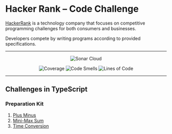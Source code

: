 # Hacker Rank – Code Challenge

[HackerRank](https://www.hackerrank.com/) is a technology company that focuses on competitive programming challenges for both consumers and businesses. 

Developers compete by writing programs according to provided specifications.

---

<p align="center">
    <img src="https://sonarcloud.io/images/project_badges/sonarcloud-white.svg" alt="Sonar Cloud">
</p>

<p align="center">
    <img src="https://sonarcloud.io/api/project_badges/measure?project=jakubjirous_hacker-rank-code-challenge&metric=coverage" alt="Coverage">
    <img src="https://sonarcloud.io/api/project_badges/measure?project=jakubjirous_hacker-rank-code-challenge&metric=code_smells" alt="Code Smells">
    <img src="https://sonarcloud.io/api/project_badges/measure?project=jakubjirous_hacker-rank-code-challenge&metric=ncloc" alt="Lines of Code">
</p>

---

## Challenges in TypeScript

### Preparation Kit

1. [Plus Minus](/src/challenges/01-plus-minus/INDEX.md)
2. [Mini-Max Sum](/src/challenges/02-mini-max-sum/INDEX.md)
3. [Time Conversion](/src/challenges/03-time-conversion/INDEX.md)
